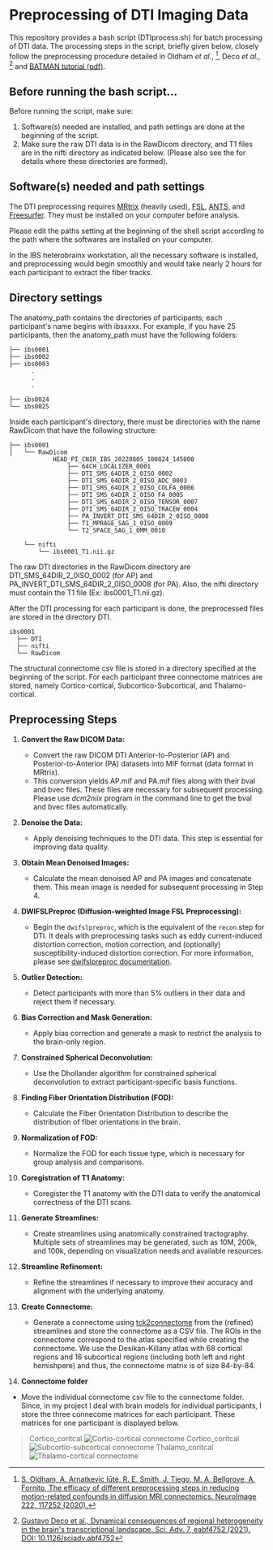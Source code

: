# Preprocessing of DTI Imaging Data

This repository provides a bash script (DTIprocess.sh) for batch processing of DTI data.
The processing steps in the script, briefly given below, closely follow the preprocessing procedure detailed in Oldham *et al.*, [^1], Deco *et al.*, [^2] and [BATMAN tutorial (pdf)](https://www.google.com/url?sa=t&rct=j&q=&esrc=s&source=web&cd=&cad=rja&uact=8&ved=2ahUKEwj_8uL86OKBAxUwm1YBHZZkAwoQFnoECBMQAQ&url=https%3A%2F%2Fosf.io%2Fpm9ba%2Fdownload&usg=AOvVaw2ny6I6EJAnmb6aazFib86N&opi=89978449).

[^1]: [S. Oldham, A. Arnatkevic Iūtė, R. E. Smith, J. Tiego, M. A. Bellgrove, A. Fornito, The efficacy of different preprocessing steps in reducing motion-related confounds in diffusion MRI connectomics. NeuroImage 222, 117252 (2020).](https://www.sciencedirect.com/science/article/pii/S1053811920307382?via%3Dihub)
[^2]: [Gustavo Deco et al., Dynamical consequences of regional heterogeneity in the brain's transcriptional landscape. Sci. Adv. 7, eabf4752 (2021). DOI: 10.1126/sciadv.abf4752](https://www.science.org/doi/10.1126/sciadv.abf4752)

## Before running the bash script...

Before running the script, make sure:
1. Software(s) needed are installed, and path settings are done at the beginning of the script.
2. Make sure the raw DTI data is in the RawDicom directory, and T1 files are in the nifti directory as indicated below. (Please also see the for details where these directories are formed).

## Software(s) needed and path settings

The DTI preprocessing requires [MRtrix](https://mrtrix.readthedocs.io/en/3.0.4/index.html) (heavily used), [FSL](https://fsl.fmrib.ox.ac.uk/fsl/fslwiki), [ANTS](https://picsl.upenn.edu/software/ants/), and [Freesurfer](https://surfer.nmr.mgh.harvard.edu). They must be installed on your computer before analysis.

Please edit the paths setting at the beginning of the shell script according to the path where the softwares are installed on your computer.

In the IBS heterobrainx workstation, all the necessary software is installed, and preprocessing would begin smoothly and would take nearly 2 hours for each participant to extract the fiber tracks.

## Directory settings

The anatomy_path contains the directories of participants; each participant's name begins with ibsxxxx. For example, if you have 25 participants, then the anatomy_path must have the following folders:

```
├── ibs0001
├── ibs0002
├── ibs0003
      .
      .
	  .

├── ibs0024
└── ibs0025
```

Inside each participant's directory, there must be directories with the name RawDicom that have the following structure:

```
├── ibs0001
│   └── RawDicom
            HEAD_PI_CNIR_IBS_20220805_100824_145000
                ├── 64CH_LOCALIZER_0001
                ├── DTI_SMS_64DIR_2_0ISO_0002
                ├── DTI_SMS_64DIR_2_0ISO_ADC_0003
                ├── DTI_SMS_64DIR_2_0ISO_COLFA_0006
                ├── DTI_SMS_64DIR_2_0ISO_FA_0005
                ├── DTI_SMS_64DIR_2_0ISO_TENSOR_0007
                ├── DTI_SMS_64DIR_2_0ISO_TRACEW_0004
                ├── PA_INVERT_DTI_SMS_64DIR_2_0ISO_0008
                ├── T1_MPRAGE_SAG_1_0ISO_0009
                └── T2_SPACE_SAG_1_0MM_0010

    └── nifti
        └── ibs0001_T1.nii.gz

```
The raw DTI directories in the RawDicom directory are  DTI_SMS_64DIR_2_0ISO_0002 (for AP) and PA_INVERT_DTI_SMS_64DIR_2_0ISO_0008 (for PA). Also, the nifti directory must contain the T1 file (Ex: ibs0001_T1.nii.gz). 


After the DTI processing for each participant is done, the preprocessed files are stored in the directory DTI. 
```
ibs0001
  ├── DTI
  ├── nifti
  └── RawDicom
```
The structural connectome csv file is stored in a directory specified at the beginning of the script. For each participant three connectome matrices are stored, namely Cortico-cortical, Subcortico-Subcortical, and Thalamo-cortical.  

## Preprocessing Steps

1. **Convert the Raw DICOM Data:**
   - Convert the raw DICOM DTI Anterior-to-Posterior (AP) and Posterior-to-Anterior (PA) datasets into MIF format (data format in MRtrix).
   - This conversion yields AP.mif and PA.mif files along with their bval and bvec files. These files are necessary for subsequent processing. Please use *dcm2niix* program in the command line to get the bval and bvec files automatically.

2. **Denoise the Data:**
   - Apply denoising techniques to the DTI data. This step is essential for improving data quality.

3. **Obtain Mean Denoised Images:**
   - Calculate the mean denoised AP and PA images and concatenate them. This mean image is needed for subsequent processing in Step 4.

4. **DWIFSLPreproc (Diffusion-weighted Image FSL Preprocessing):**
   - Begin the `dwifslpreproc`, which is the equivalent of the `recon` step for DTI. It deals with preprocessing tasks such as eddy current-induced distortion correction, motion correction, and (optionally) susceptibility-induced distortion correction. For more information, please see [dwifslpreproc documentation](https://mrtrix.readthedocs.io/en/3.0.4/dwi_preprocessing/dwifslpreproc.html).

5. **Outlier Detection:**
   - Detect participants with more than 5% outliers in their data and reject them if necessary.

6. **Bias Correction and Mask Generation:**
   - Apply bias correction and generate a mask to restrict the analysis to the brain-only region.

7. **Constrained Spherical Deconvolution:**
   - Use the Dhollander algorithm for constrained spherical deconvolution to extract participant-specific basis functions.

8. **Finding Fiber Orientation Distribution (FOD):**
   - Calculate the Fiber Orientation Distribution to describe the distribution of fiber orientations in the brain.

9. **Normalization of FOD:**
   - Normalize the FOD for each tissue type, which is necessary for group analysis and comparisons.

10. **Coregistration of T1 Anatomy:**
    - Coregister the T1 anatomy with the DTI data to verify the anatomical correctness of the DTI scans.

11. **Generate Streamlines:**
    - Create streamlines using anatomically constrained tractography. Multiple sets of streamlines may be generated, such as 10M, 200k, and 100k, depending on visualization needs and available resources.

12. **Streamline Refinement:**
    - Refine the streamlines if necessary to improve their accuracy and alignment with the underlying anatomy.

13. **Create Connectome:**
    - Generate a connectome using [tck2connectome](https://mrtrix.readthedocs.io/en/dev/reference/commands/tck2connectome.html) from the (refined) streamlines and store the connectome as a CSV file. The ROIs in the connectome correspond to the atlas specified while creating the connectome. We use the Desikan-Killany atlas with 68 cortical regions  and 16 subcortical regions  (including both left and right hemishpere) and thus, the connectome matrix is of size 84-by-84. 
14. **Connectome folder**
- Move the individual connectome csv file to the connectome folder. Since, in my project I deal with brain models for individual participants, I store the three connecome matrices for each participant. These matrices for one participant is displayed below.

> Cortico_coritcal
![Cortio-cortical connectome](figs/Cortico_cortical.png)
> Cortico_coritcal
![Subcortio-subcortical connectome](figs/Subcortico_subcortical.png)
> Thalamo_coritcal
![Thalamo-cortical connectome](figs/Thalamo_cortical.png)


